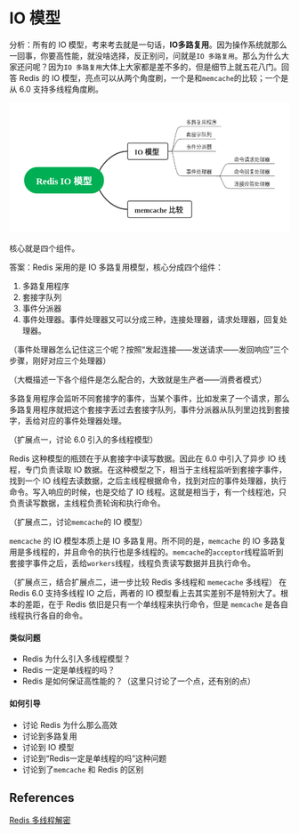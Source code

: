 # IO 模型

分析：所有的 IO 模型，考来考去就是一句话，**IO多路复用**。因为操作系统就那么一回事，你要高性能，就没啥选择，反正别问，问就是`IO 多路复用`。那么为什么大家还问呢？因为`IO 多路复用`大体上大家都是差不多的，但是细节上就五花八门。回答 Redis 的 IO 模型，亮点可以从两个角度刷，一个是和`memcache`的比较；一个是从 6.0 支持多线程角度刷。

![IO 模型](img/io_model.png)

核心就是四个组件。

答案：Redis 采用的是 IO 多路复用模型，核心分成四个组件：
1. 多路复用程序
2. 套接字队列
3. 事件分派器
4. 事件处理器。事件处理器又可以分成三种，连接处理器，请求处理器，回复处理器。

（事件处理器怎么记住这三个呢？按照“发起连接——发送请求——发回响应”三个步骤，刚好对应三个处理器）

（大概描述一下各个组件是怎么配合的，大致就是生产者——消费者模式）

多路复用程序会监听不同套接字的事件，当某个事件，比如发来了一个请求，那么多路复用程序就把这个套接字丢过去套接字队列，事件分派器从队列里边找到套接字，丢给对应的事件处理器处理。

（扩展点一，讨论 6.0 引入的多线程模型）

Redis 这种模型的瓶颈在于从套接字中读写数据。因此在 6.0 中引入了异步 IO 线程，专门负责读取 IO 数据。在这种模型之下，相当于主线程监听到套接字事件，找到一个 IO 线程去读数据，之后主线程根据命令，找到对应的事件处理器，执行命令。写入响应的时候，也是交给了 IO 线程。这就是相当于，有一个线程池，只负责读写数据，主线程负责轮询和执行命令。


（扩展点二，讨论`memcache`的 IO 模型）

`memcache` 的 IO 模型本质上是 IO 多路复用。所不同的是，`memcache` 的 IO 多路复用是多线程的，并且命令的执行也是多线程的。`memcache`的`acceptor`线程监听到套接字事件之后，丢给`workers`线程，线程负责读写数据并且执行命令。

（扩展点三，结合扩展点二，进一步比较 Redis 多线程和 `memecache` 多线程）
在 Redis 6.0 支持多线程 IO 之后，两者的 IO 模型看上去其实差别不是特别大了。根本的差距，在于 Redis 依旧是只有一个单线程来执行命令，但是 `memcache` 是各自线程执行各自的命令。

#### 类似问题
- Redis 为什么引入多线程模型？
- Redis 一定是单线程的吗？
- Redis 是如何保证高性能的？（这里只讨论了一个点，还有别的点）

#### 如何引导
- 讨论 Redis 为什么那么高效
- 讨论到多路复用
- 讨论到 IO 模型
- 讨论到“Redis一定是单线程的吗”这种问题
- 讨论到了`memcache` 和 Redis 的区别

## References
[Redis 多线程解密](https://segmentfault.com/a/1190000039223696)